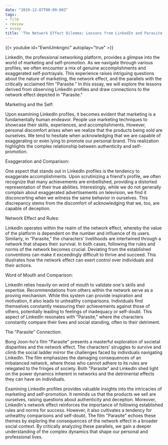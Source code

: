 ```yaml
---
date: "2019-12-07T00:00:00Z"
tags:
- film
- review
- essay
title: 'The Network Effect Dilemma: Lessons from LinkedIn and Parasite'
---
```


{{< youtube id="EwniUmkngnc" autoplay="true" >}}

LinkedIn, the professional networking platform, provides a glimpse into the world of marketing and self-promotion. As we navigate through various profiles, we often encounter a mix of genuine accomplishments and exaggerated self-portrayals. This experience raises intriguing questions about the nature of marketing, the network effect, and the parallels with the critically acclaimed film "Parasite." In this essay, we will explore the lessons derived from observing LinkedIn profiles and draw connections to the network effect depicted in "Parasite."

Marketing and the Self:

Upon examining LinkedIn profiles, it becomes evident that marketing is a fundamentally human endeavor. People use marketing techniques to showcase their skills, experiences, and accomplishments. However, personal discomfort arises when we realize that the products being sold are ourselves. We tend to hesitate when acknowledging that we are capable of exaggerating or even lying to promote our personal brand. This realization highlights the complex relationship between authenticity and self-promotion.

Exaggeration and Comparison:

One aspect that stands out in LinkedIn profiles is the tendency to exaggerate accomplishments. Upon scrutinizing a friend's profile, we often recognize that many achievements are embellished, providing a distorted representation of their true abilities. Interestingly, while we do not generally complain about exaggerated advertisements on television, we find it disconcerting when we witness the same behavior in ourselves. This discrepancy stems from the discomfort of acknowledging that we, too, are capable of deception.

Network Effect and Rules:

LinkedIn operates within the realm of the network effect, whereby the value of the platform is dependent on the number and influence of its users. Similarly, in "Parasite," the characters' livelihoods are intertwined through a network that shapes their survival. In both cases, following the rules and norms of the network becomes crucial. Deviating from the established conventions can make it exceedingly difficult to thrive and succeed. This illustrates how the network effect can exert control over individuals and their actions.

Word of Mouth and Comparison:

LinkedIn relies heavily on word of mouth to validate one's skills and expertise. Recommendations from others within the network serve as a proving mechanism. While this system can provide inspiration and motivation, it also leads to unhealthy comparisons. Individuals find themselves constantly measuring their achievements against those of others, potentially leading to feelings of inadequacy or self-doubt. This aspect of LinkedIn resonates with "Parasite," where the characters constantly compare their lives and social standing, often to their detriment.

The "Parasite" Connection:

Bong Joon-ho's film "Parasite" presents a masterful exploration of societal disparities and the network effect. The characters' struggles to survive and climb the social ladder mirror the challenges faced by individuals navigating LinkedIn. The film emphasizes the damaging consequences of an imbalanced network, where those who cannot adhere to its rules are relegated to the fringes of society. Both "Parasite" and LinkedIn shed light on the power dynamics inherent in networks and the detrimental effects they can have on individuals.

Examining LinkedIn profiles provides valuable insights into the intricacies of marketing and self-promotion. It reminds us that the products we sell are ourselves, raising questions about authenticity and deception. Moreover, LinkedIn's network effect reinforces the importance of following established rules and norms for success. However, it also cultivates a tendency for unhealthy comparisons and self-doubt. The film "Parasite" echoes these themes by exploring the consequences of the network effect in a broader social context. By critically analyzing these parallels, we gain a deeper understanding of the complex dynamics that shape our personal and professional lives.
